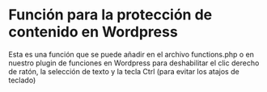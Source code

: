 # Función para la protección de contenido en Wordpress
Esta es una función que se puede añadir en el archivo functions.php o en nuestro plugin de funciones en Wordpress para deshabilitar el clic derecho de ratón, la selección de texto y la tecla Ctrl (para evitar los atajos de teclado)
